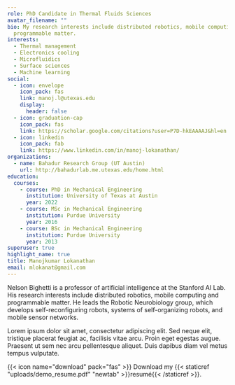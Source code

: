 ```yaml
---
role: PhD Candidate in Thermal Fluids Sciences
avatar_filename: ""
bio: My research interests include distributed robotics, mobile computing and
  programmable matter.
interests:
  - Thermal management
  - Electronics cooling
  - Microfluidics
  - Surface sciences
  - Machine learning
social:
  - icon: envelope
    icon_pack: fas
    link: manoj.l@utexas.edu
    display:
      header: false
  - icon: graduation-cap
    icon_pack: fas
    link: https://scholar.google.com/citations?user=P7D-hkEAAAAJ&hl=en
  - icon: linkedin
    icon_pack: fab
    link: https://www.linkedin.com/in/manoj-lokanathan/
organizations:
  - name: Bahadur Research Group (UT Austin)
    url: http://bahadurlab.me.utexas.edu/home.html
education:
  courses:
    - course: PhD in Mechanical Engineering
      institution: University of Texas at Austin
      year: 2022
    - course: MSc in Mechanical Engineering
      institution: Purdue University
      year: 2016
    - course: BSc in Mechanical Engineering
      institution: Purdue University
      year: 2013
superuser: true
highlight_name: true
title: Manojkumar Lokanathan
email: mlokanat@gmail.com
---
```


Nelson Bighetti is a professor of artificial intelligence at the Stanford AI Lab. His research interests include distributed robotics, mobile computing and programmable matter. He leads the Robotic Neurobiology group, which develops self-reconfiguring robots, systems of self-organizing robots, and mobile sensor networks.

Lorem ipsum dolor sit amet, consectetur adipiscing elit. Sed neque elit, tristique placerat feugiat ac, facilisis vitae arcu. Proin eget egestas augue. Praesent ut sem nec arcu pellentesque aliquet. Duis dapibus diam vel metus tempus vulputate.

{{< icon name="download" pack="fas" >}} Download my {{< staticref "uploads/demo_resume.pdf" "newtab" >}}resumé{{< /staticref >}}.
